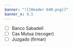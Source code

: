 ```yaml
---
banner: "![[Header 640.png]]"
banner_x: 0.5
---
```

- [ ] Banco Sabadell 
- [ ] Cas Mutua (recoger)
- [ ] Juzgado (firmar)
